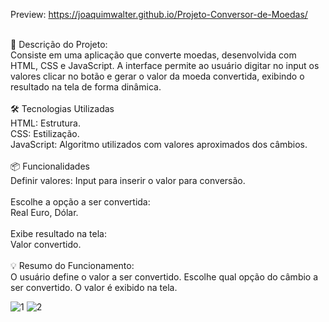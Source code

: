 Preview: https://joaquimwalter.github.io/Projeto-Conversor-de-Moedas/

<br>
🎯 Descrição do Projeto:<br>
Consiste em uma aplicação que converte moedas, desenvolvida com HTML, CSS e JavaScript. A interface permite ao usuário digitar no input os valores clicar no botão e gerar o valor da moeda convertida, exibindo o resultado na tela de forma dinâmica.
<br>
<br>
🛠 Tecnologias Utilizadas<br>
HTML: Estrutura.<br>
CSS: Estilização.<br>
JavaScript​: Algoritmo utilizados com valores aproximados dos câmbios.<br>
<br>
📦 Funcionalidades<br>
Definir valores: Input para inserir o valor para conversão.
<br>
<br>
Escolhe a opção a ser convertida:<br> Real
Euro, Dólar.
<br>
<br>
Exibe resultado na tela:<br>
Valor convertido.
<br>
<br>
💡 Resumo do Funcionamento:<br>
O usuário define o valor a ser convertido.
Escolhe qual opção do câmbio a ser convertido.
O valor é exibido na tela.

![1](https://github.com/user-attachments/assets/6735f181-7b87-4aca-b1a4-eaa6405a44ce)
![2](https://github.com/user-attachments/assets/8d21f5c7-43c1-4e81-9641-318080968b28)

